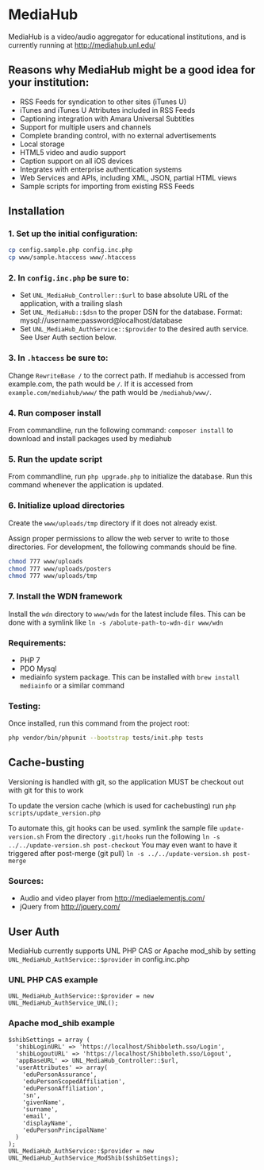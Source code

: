 # MediaHub

MediaHub is a video/audio aggregator for educational institutions, and is currently running at http://mediahub.unl.edu/

## Reasons why MediaHub might be a good idea for your institution:

* RSS Feeds for syndication to other sites (iTunes U)
 * iTunes and iTunes U Attributes included in RSS Feeds
* Captioning integration with Amara Universal Subtitles
* Support for multiple users and channels
* Complete branding control, with no external advertisements
* Local storage
* HTML5 video and audio support
* Caption support on all iOS devices
* Integrates with enterprise authentication systems
* Web Services and APIs, including XML, JSON, partial HTML views
* Sample scripts for importing from existing RSS Feeds

## Installation

### 1. Set up the initial configuration:
```bash
cp config.sample.php config.inc.php
cp www/sample.htaccess www/.htaccess
```

### 2. In `config.inc.php` be sure to:
* Set `UNL_MediaHub_Controller::$url` to base absolute URL of the application, with a trailing slash
* Set `UNL_MediaHub::$dsn` to the proper DSN for the database. Format: mysql://username:password@localhost/database
* Set `UNL_MediaHub_AuthService::$provider` to the desired auth service.  See User Auth section below.

### 3. In `.htaccess` be sure to:
Change `RewriteBase /` to the correct path. If mediahub is accessed from example.com, the path would be `/`. If it is accessed from `example.com/mediahub/www/` the path would be `/mediahub/www/`.

### 4. Run composer install
From commandline, run the following command: `composer install` to download and install packages used by mediahub

### 5. Run the update script
From commandline, run `php upgrade.php` to initialize the database. Run this command whenever the application is updated.

### 6. Initialize upload directories
Create the `www/uploads/tmp` directory if it does not already exist.

Assign proper permissions to allow the web server to write to those directories. For development, the following commands should be fine.

```bash
chmod 777 www/uploads
chmod 777 www/uploads/posters
chmod 777 www/uploads/tmp
```

### 7. Install the WDN framework
Install the `wdn` directory to `www/wdn` for the latest include files.
This can be done with a symlink like `ln -s /abolute-path-to-wdn-dir www/wdn`

### Requirements:

* PHP 7
* PDO Mysql
* mediainfo system package. This can be installed with `brew install mediainfo` or a similar command

### Testing:
Once installed, run this command from the project root:
```bash
php vendor/bin/phpunit --bootstrap tests/init.php tests
```

## Cache-busting
Versioning is handled with git, so the application MUST be checkout out with git for this to work

To update the version cache (which is used for cachebusting) run `php scripts/update_version.php`

To automate this, git hooks can be used.
symlink the sample file `update-version.sh`
From the directory `.git/hooks` run the following
`ln -s ../../update-version.sh post-checkout`
You may even want to have it triggered after post-merge (git pull)
`ln -s ../../update-version.sh post-merge`

### Sources:

* Audio and video player from http://mediaelementjs.com/
* jQuery from http://jquery.com/

## User Auth
MediaHub currently supports UNL PHP CAS or Apache mod_shib by setting `UNL_MediaHub_AuthService::$provider` in config.inc.php

### UNL PHP CAS example
```
UNL_MediaHub_AuthService::$provider = new UNL_MediaHub_AuthService_UNL();
```
### Apache mod_shib example
```
$shibSettings = array (
  'shibLoginURL' => 'https://localhost/Shibboleth.sso/Login',
  'shibLogoutURL' => 'https://localhost/Shibboleth.sso/Logout',
  'appBaseURL' => UNL_MediaHub_Controller::$url,
  'userAttributes' => array(
    'eduPersonAssurance',
    'eduPersonScopedAffiliation',
    'eduPersonAffiliation',
    'sn',
    'givenName',
    'surname',
    'email',
    'displayName',
    'eduPersonPrincipalName'
  )
);
UNL_MediaHub_AuthService::$provider = new UNL_MediaHub_AuthService_ModShib($shibSettings);
```
